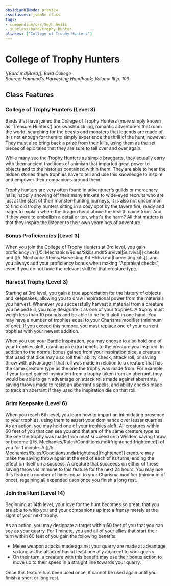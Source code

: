 ```yaml
---
obsidianUIMode: preview
cssclasses: json5e-class
tags:
- compendium/src/5e/hhhviii
- subclass/bard/trophy-hunter
aliases: ["College of Trophy Hunters"]
---
```

# College of Trophy Hunters
*[[Bard.md\|Bard]]: Bard College*  
*Source: Hamund's Harvesting Handbook: Volume III p. 109*  


## Class Features

### College of Trophy Hunters (Level 3)

Bards that have joined the College of Trophy Hunters (more simply known as 'Treasure Hunters') are swashbuckling, romantic adventurers that roam the world, searching for the beasts and monsters that legends are made of. It is not enough for them to simply experience the thrill of the hunt, however. They must also bring back a prize from their kills, using them as the set pieces of epic tales that they are sure to tell over and over again.

While many see the Trophy Hunters as simple braggarts, they actually carry with them ancient traditions of animism that imparted great power to objects and to the histories contained within them. They are able to hear the hidden stories these trophies have to tell and use this knowledge to inspire and empower their companions around them.

Trophy hunters are very often found in adventurer's guilds or mercenary halls, happily showing off their many trinkets to wide-eyed recruits who are just at the start of their monster-hunting journeys. It is also not uncommon to find old trophy hunters sitting in a cosy spot by the tavern fire, ready and eager to explain where the dragon head above the hearth came from. And, if they were to embellish a detail or ten, what's the harm? All that matters is that they inspire the listener to their own yearnings of adventure.

### Bonus Proficiencies (Level 3)

When you join the College of Trophy Hunters at 3rd level, you gain proficiency in [[/5. Mechanics/Rules/Skills.md#Survival\|Survival]] checks and [[5. Mechanics/Items/Harvesting Kit Hhhvi.md\|harvesting kits]], and you always add your proficiency bonus when making "Appraisal checks", even if you do not have the relevant skill for that creature type.

### Harvest Trophy (Level 3)

Starting at 3rd level, you gain a true appreciation for the history of objects and keepsakes, allowing you to draw inspirational power from the materials you harvest. Whenever you successfully harvest a material from a creature you helped kill, you may designate it as one of your trophies. A trophy must weigh less than 10 pounds and be able to be held aloft in one hand. You may have a number of trophies equal to your Charisma modifier (minimum of one). If you exceed this number, you must replace one of your current trophies with your newest addition.

When you use your [Bardic Inspiration](compendium/classes/bard.md#Bardic%20Inspiration%20(Level%201)), you may choose to also hold one of your trophies aloft, granting an extra benefit to the creature you inspired. In addition to the normal bonus gained from your inspiration dice, a creature that used that dice may also roll their ability check, attack roll, or saving throw with advantage if that roll was made in relation to a creature that has the same creature type as the one the trophy was made from. For example, if your target gained inspiration from a trophy taken from an aberrant, they would be able to gain advantage on attack rolls made against aberrants, saving throws made to resist an aberrant's spells, and ability checks made to track an aberrant if they used the inspiration die on that roll.

### Grim Keepsake (Level 6)

When you reach 6th level, you learn how to impart an intimidating presence to your trophies, using them to assert your dominance over lesser quarries. As an action, you may hold one of your trophies aloft. All creatures within 60 feet of you that can see you and that are of the same creature type as the one the trophy was made from must succeed on a Wisdom saving throw or become [[/5. Mechanics/Rules/Conditions.md#frightened\|frightened]] of you for 1 minute. A [[/5. Mechanics/Rules/Conditions.md#frightened\|frightened]] creature may make the saving throw again at the end of each of its turns, ending the effect on itself on a success. A creature that succeeds on either of these saving throws is immune to this feature for the next 24 hours. You may use this feature a number of times equal to your Charisma modifier (minimum of once), regaining all expended uses once you finish a long rest.

### Join the Hunt (Level 14)

Beginning at 14th level, your love for the hunt becomes so great, that you are able to whip you and your companions up into a frenzy merely at the sight of your next trophy.

As an action, you may designate a target within 60 feet of you that you can see as your quarry. For 1 minute, you and all of your allies that start their turn within 60 feet of you gain the following benefits:

- Melee weapon attacks made against your quarry are made at advantage so long as the attacker has at least one ally adjacent to your quarry.  
- On their turn, a creature with this benefit may use their bonus action to move up to their speed in a straight line towards your quarry.  

Once this feature has been used once, it cannot be used again until you finish a short or long rest.